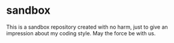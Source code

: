 sandbox
=======

This is a sandbox repository created with no harm, just to give an impression about my coding style. May the force be with us.
